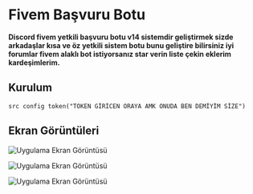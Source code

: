 # **Fivem Başvuru Botu**


**Discord fivem yetkili başvuru botu v14 sistemdir geliştirmek sizde arkadaşlar kısa ve öz yetkili sistem botu bunu geliştire bilirsiniz iyi forumlar fivem alaklı bot istiyorsanız star verin liste çekin eklerim kardeşimlerim.**

## **Kurulum**
```src config token("TOKEN GİRİCEN ORAYA AMK ONUDA BEN DEMİYİM SİZE")```

## Ekran Görüntüleri

![Uygulama Ekran Görüntüsü](https://media.discordapp.net/attachments/1087534967497695352/1100931163285094460/Ekran_goruntusu_2023-04-27_024410.png?width=349&height=111)

![Uygulama Ekran Görüntüsü](https://media.discordapp.net/attachments/1087534967497695352/1100931163578716170/Ekran_goruntusu_2023-04-27_024418.png?width=507&height=198)

![Uygulama Ekran Görüntüsü](https://media.discordapp.net/attachments/1087534967497695352/1100931163025059870/Ekran_goruntusu_2023-04-27_024433.png?width=370&height=96)


